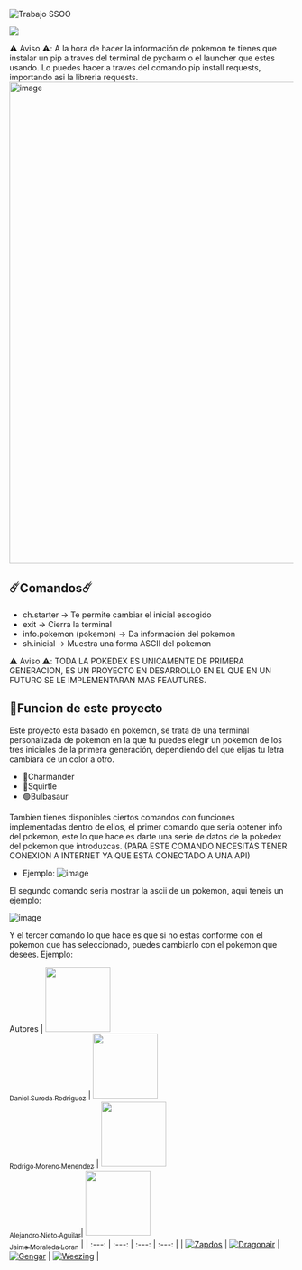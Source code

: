 ![Trabajo SSOO](https://github.com/Alexito3914/University-works/assets/146538069/7e36244c-7ac5-4d07-96ed-3e33d2f93f36)

 <p align="left">
   <img src="https://img.shields.io/badge/STATUS-EN%20DESAROLLO-green">
   </p>

⚠️ Aviso ⚠️: A la hora de hacer la información de pokemon te tienes que instalar un pip a traves del terminal de pycharm o el launcher que estes usando. Lo puedes hacer a traves del comando pip install requests, importando asi la libreria requests.
<img width="854" alt="image" src="https://github.com/Alexito3914/University-works/assets/146538069/e5dbd52c-865d-4cea-a223-debf419c4355">



## ☄️Comandos☄️
- ch.starter -> Te permite cambiar el inicial escogido
- exit -> Cierra la terminal
- info.pokemon (pokemon) -> Da información del pokemon
- sh.inicial -> Muestra una forma ASCII del pokemon



⚠️ Aviso ⚠️: TODA LA POKEDEX ES UNICAMENTE DE PRIMERA GENERACION, ES UN PROYECTO EN DESARROLLO EN EL QUE EN UN FUTURO SE LE IMPLEMENTARAN MAS FEAUTURES.

## :hammer:Funcion de este proyecto

Este proyecto esta basado en pokemon, se trata de una terminal personalizada de pokemon en la que tu puedes elegir un pokemon de los tres iniciales de la primera generación, dependiendo del que elijas tu letra cambiara de un color a otro.
- 🔴Charmander
- 🔵Squirtle
- 🟢Bulbasaur

Tambien tienes disponibles ciertos comandos con funciones implementadas dentro de ellos, el primer comando que seria obtener info del pokemon, este lo que hace es darte una serie de datos de la pokedex del pokemon que introduzcas. (PARA ESTE COMANDO NECESITAS TENER CONEXION A INTERNET YA QUE ESTA CONECTADO A UNA API)
- Ejemplo:
![image](https://github.com/Alexito3914/University-works/assets/146538069/ad7afb85-010c-405d-928b-98ce9b575024)

El segundo comando seria mostrar la ascii de un pokemon, aqui teneis un ejemplo:

![image](https://github.com/Alexito3914/University-works/assets/146538069/b11bb30e-cb52-4481-8196-c82b88b05de5)


Y el tercer comando lo que hace es que si no estas conforme con el pokemon que has seleccionado, puedes cambiarlo con el pokemon que desees. Ejemplo:






Autores
|  [<img src="https://avatars.githubusercontent.com/u/160427268?v=4" width=115><br><sub>Daniel Sureda Rodriguez</sub>](https://github.com/damsukrop) |  [<img src="https://avatars.githubusercontent.com/u/159888909?v=4" width=115><br><sub>Rodrigo Moreno Menendez</sub>](https://github.com/Romendesu) |  [<img src="https://avatars.githubusercontent.com/u/146538069?s=400&u=bb667dc654485f8f6d1937e3797f6284fb154c68&v=4" width=115><br><sub>Alejandro Nieto Aguilar</sub>](https://github.com/Alexito3914)| [<img src="https://avatars.githubusercontent.com/u/160479524?v=4" width=115><br><sub>Jaime Moraleda Loran</sub>](https://github.com/JaimeMoraleda) |
| :---: | :---: | :---: | :---: |
| <a href="https://pokemondb.net/pokedex/zapdos"><img src="https://img.pokemondb.net/sprites/black-white/normal/zapdos.png" alt="Zapdos"></a> |  <a href="https://pokemondb.net/pokedex/dragonair"><img src="https://img.pokemondb.net/sprites/diamond-pearl/normal/dragonair.png" alt="Dragonair"></a>  |  <a href="https://pokemondb.net/pokedex/gengar"><img src="https://img.pokemondb.net/sprites/diamond-pearl/normal/gengar.png" alt="Gengar"></a>  |  <a href="https://pokemondb.net/pokedex/weezing"><img src="https://img.pokemondb.net/sprites/diamond-pearl/normal/weezing.png" alt="Weezing"></a>  |












